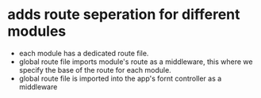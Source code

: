 # adds route seperation for different modules

- each module has a dedicated route file.
- global route file imports module's route as a middleware, this where we specify the base of the route for each module.
- global route file is imported into the app's fornt controller as a middleware
